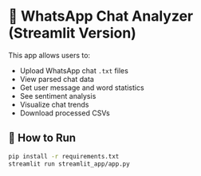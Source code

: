 # 📱 WhatsApp Chat Analyzer (Streamlit Version)

This app allows users to:
- Upload WhatsApp chat `.txt` files
- View parsed chat data
- Get user message and word statistics
- See sentiment analysis
- Visualize chat trends
- Download processed CSVs

## 🔧 How to Run

```bash
pip install -r requirements.txt
streamlit run streamlit_app/app.py
